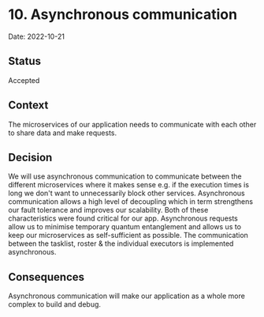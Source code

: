 # 10. Asynchronous communication
Date: 2022-10-21

## Status
Accepted

## Context
The microservices of our application needs to communicate with each other to share data and make requests. 

## Decision
We will use asynchronous communication to communicate between the different microservices where it makes sense e.g. if the execution times is long we don't want to unnecessarily block other services.
Asynchronous communication allows a high level of decoupling which in term strengthens our fault tolerance and improves our scalability. Both of these characteristics were found critical for our app.
Asynchronous requests allow us to minimise temporary quantum entanglement and allows us to keep our microservices as self-sufficient as possible.
The communication between the tasklist, roster & the individual executors is implemented asynchronous.

## Consequences
Asynchronous communication will make our application as a whole more complex to build and debug.